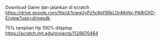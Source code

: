 Download Game dan jalankan di scratch
https://drive.google.com/file/d/1cwgUyPz5c6pf5RkLGnMxNx-PA8lOXD-E/view?usp=drivesdk

75% tampilan Hp
100% dilaptop
https://scratch.mit.edu/projects/1128670464
